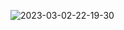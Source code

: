 ![2023-03-02-22-19-30](https://cdn.jsdelivr.net/gh/pleb631/ImgManager@main/img/2023-03-02-22-19-30.png)